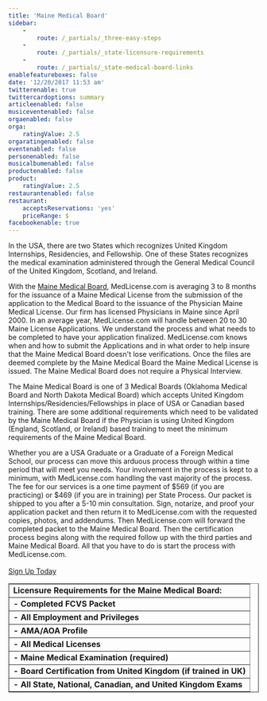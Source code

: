 ```yaml
---
title: 'Maine Medical Board'
sidebar:
    -
        route: /_partials/_three-easy-steps
    -
        route: /_partials/_state-licensure-requirements
    -
        route: /_partials/_state-medical-board-links
enablefeatureboxes: false
date: '12/20/2017 11:53 am'
twitterenable: true
twittercardoptions: summary
articleenabled: false
musiceventenabled: false
orgaenabled: false
orga:
    ratingValue: 2.5
orgaratingenabled: false
eventenabled: false
personenabled: false
musicalbumenabled: false
productenabled: false
product:
    ratingValue: 2.5
restaurantenabled: false
restaurant:
    acceptsReservations: 'yes'
    priceRange: $
facebookenable: true
---
```


<p class="c3">In the USA, there are two States which recognizes United Kingdom Internships, Residencies, and Fellowship. One of these States recognizes the medical examination administered through the General Medical Council of the United Kingdom, Scotland, and Ireland.</p>
<p class="c3">With the <a href="https://medlicense.com/">Maine Medical Board</a>, MedLicense.com is averaging 3 to 8 months for the issuance of a Maine Medical License from the submission of the application to the Medical Board to the issuance of the Physician Maine Medical License. Our firm has licensed Physicians in Maine since April 2000. In an average year, MedLicense.com will handle between 20 to 30 Maine License Applications. We understand the process and what needs to be completed to have your application finalized. MedLicense.com knows when and how to submit the Applications and in what order to help insure that the Maine Medical Board doesn't lose verifications. Once the files are deemed complete by the Maine Medical Board the Maine Medical License is issued. The Maine Medical Board does not require a Physical Interview.</p>
<p>The Maine Medical Board is one of 3 Medical Boards (Oklahoma Medical Board and North Dakota Medical Board) which accepts United Kingdom Internships/Residencies/Fellowships in place of USA or Canadian based training. There are some additional requirements which need to be validated by the Maine Medical Board if the Physician is using United Kingdom (England, Scotland, or Ireland) based training to meet the minimum requirements of the Maine Medical Board.</p>
<p>Whether you are a USA Graduate or a Graduate of a Foreign Medical School, our process can move this arduous process through within a time period that will meet you needs. Your involvement in the process is kept to a minimum, with MedLicense.com handling the vast majority of the process. The fee for our services is a one time payment of $569 (if you are practicing) or $469 (if you are in training) per State Process. Our packet is shipped to you after a 5-10 min consultation. Sign, notarize, and proof your application packet and then return it to MedLicense.com with the requested copies, photos, and addendums. Then MedLicense.com will forward the completed packet to the Maine Medical Board. Then the certification process begins along with the required follow up with the third parties and Maine Medical Board. All that you have to do is start the process with MedLicense.com.&nbsp;<br /><br /><a class="c2" href="../../../../pricing">Sign Up Today</a></p>
<table border="1" width="90%">
<tbody>
<tr>
<td><strong><span class="c4">Licensure Requirements for the Maine Medical Board:</span></strong></td>
</tr>
<tr>
<td><strong><span class="c4">- Completed FCVS Packet</span></strong></td>
</tr>
<tr>
<td><strong><span class="c4">- All Employment and Privileges</span></strong></td>
</tr>
<tr>
<td><strong><span class="c4">- AMA/AOA Profile</span></strong></td>
</tr>
<tr>
<td><strong><span class="c4">- All Medical Licenses</span></strong></td>
</tr>
<tr>
<td><strong><span class="c4">- Maine Medical Examination (required)</span></strong></td>
</tr>
<tr>
<td><strong><span class="c4">- Board Certification from United Kingdom (if trained in UK)</span></strong></td>
</tr>
<tr>
<td><strong><span class="c4">- All State, National, Canadian, and United Kingdom Exams</span></strong></td>
</tr>
</tbody>
</table>